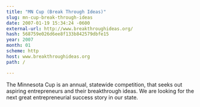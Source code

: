 ```yaml
---
title: "MN Cup (Break Through Ideas)"
slug: mn-cup-break-through-ideas
date: 2007-01-19 15:34:24 -0600
external-url: http://www.breakthroughideas.org/
hash: 568759e026d6ee8f133b842579dbfe15
year: 2007
month: 01
scheme: http
host: www.breakthroughideas.org
path: /

---
```


The Minnesota Cup is an annual, statewide competition, that seeks out aspiring entrepreneurs and their breakthrough ideas. We are looking for the next great entrepreneurial success story in our state.
